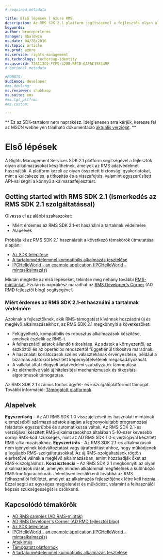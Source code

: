 ```yaml
---
# required metadata

title: Első lépések | Azure RMS
description: Az RMS SDK 2.1 platform segítségével a fejlesztők olyan alkalmazásokat készíthetnek, amelyek az RMS adatvédelmét használják.
keywords:
author: bruceperlerms
manager: mbaldwin
ms.date: 04/28/2016
ms.topic: article
ms.prod: azure
ms.service: rights-management
ms.technology: techgroup-identity
ms.assetid: 728113C9-FCF9-4280-BE1D-6AF5C15E449E
# optional metadata

#ROBOTS:
audience: developer
#ms.devlang:
ms.reviewer: shubhamp
ms.suite: ems
#ms.tgt_pltfrm:
#ms.custom:

---
```

** Ez az SDK-tartalom nem naprakész. Ideiglenesen arra kérjük, keresse fel az MSDN webhelyén található dokumentáció [aktuális verzióját](https://msdn.microsoft.com/library/windows/desktop/hh535290(v=vs.85).aspx). **
# Első lépések

A Rights Management Services SDK 2.1 platform segítségével a fejlesztők olyan alkalmazásokat készíthetnek, amelyek az RMS adatvédelmét használják. A platform kezeli az olyan összetett biztonsági gyakorlatokat, mint a kulcskezelés, a titkosítás és a visszafejtés, valamint egyszerűsített API-val segíti a könnyű alkalmazásfejlesztést.

## Getting started with RMS SDK 2.1 (Ismerkedés az RMS SDK 2.1 szolgáltatással)

Olvassa el az alábbi szakaszokat:

-   Miért érdemes az RMS SDK 2.1-et használni a tartalmak védelmére
-   Alapelvek

Próbálja ki az RMS SDK 2.1 használatát a következő témakörök útmutatása alapján:

-   [Az SDK telepítése](create-your-first-rights-aware-application.md)
-   [A tartalomvédelemmel kompatibilis alkalmazás tesztelése](running-your-first-application.md)
-   [IPCHelloWorld - an example application (IPCHelloWorld – mintaalkalmazás)](how-to-build-your-first-application.md)

Miután megtette az első lépéseket, tekintse meg néhány további [RMS-mintánkat](samples.md). Ezután is naprakész maradhat az [RMS Developer's Corner](http://blogs.msdn.com/b/rms/) (AD RMD fejlesztői blog) segítségével.

### Miért érdemes az RMS SDK 2.1-et használni a tartalmak védelmére

Azoknak a fejlesztőknek, akik RMS-támogatást kívánnak hozzáadni új és meglévő alkalmazásaikhoz, az RMS SDK 2.1 megkönnyíti a következőket:

-   Felügyelhető, kompatibilis és robusztus alkalmazások készítése, amelyek észlelik az RMS-t.
-   A felhasználói adatok állandó titkosítása. Az adatok a környezettől, az eszköztől és az operációs rendszertől függetlenül titkosítva maradnak.
-   A használati korlátozások széles választékának érvényesítése, például a bizalmas adatokról készített képernyőfelvételek megakadályozását.
-   A vállalat által felügyelt adatvédelmi szabályzatok támogatása.
-   Az elérhetővé váló új hitelesítési mechanizmusok és titkosítási algoritmusok támogatása.

Az RMS SDK 2.1 számos fontos ügyfél- és kiszolgálóplatformot támogat. További információ: [Támogatott platformok](supported-platforms.md).

## Alapelvek

**Egyszerűség** – Az AD RMS SDK 1.0 visszajelzéseit és használati mintáinak elemzéséből származó adatok alapján a legbonyolultabb programozási feladatok egyszerűbbé és automatikussá váltak. Az RMS SDK 2.1-es verziójával készített RMS-alkalmazásokhoz általában 5-10-szer kevesebb sornyi RMS-kód szükséges, mint az AD RMS SDK 1.0-s verziójával készített RMS-alkalmazásokhoz.
**Egyszeri írás** – Az RMS SDK 2.1-es alkalmazások nem igényelnek kódváltoztatást vagy újrafordítást ahhoz, hogy működjenek a legújabb RMS-szolgáltatásokkal. Az új RMS-szolgáltatások rögtön elérhetővé válnak a meglévő alkalmazásban, amint hozzáadják őket az RMS-kiszolgálóhoz.
**Konzisztencia** – Az RMS SDK 2.1 megkönnyíti az olyan alkalmazások írását, amelyek minden alkalommal megfelelnek a különböző RMS-konfigurációknak. Jelentősen lecsökkenti továbbá az RMS felhasználói felületet, amelyet az alkalmazás fejlesztőjének létre kell hoznia. Ezzel segíti az egységes megjelenést és működést, valamint a felhasználói képzés szükségességét is csökkenti.

## Kapcsolódó témakörök

* [AD RMS samples (AD RMS-minták)](samples.md)
* [AD RMS Developer's Corner (AD RMD fejlesztői blog)](http://blogs.msdn.com/b/rms/)
* [Az SDK telepítése](create-your-first-rights-aware-application.md)
* [IPCHelloWorld - an example application (IPCHelloWorld – mintaalkalmazás)](how-to-build-your-first-application.md)
* [Áttekintés](ad-rms-overview.md)
* [Támogatott platformok](supported-platforms.md)
* [A tartalomvédelemmel kompatibilis alkalmazás tesztelése](running-your-first-application.md)
 

 





<!--HONumber=Jun16_HO1-->


